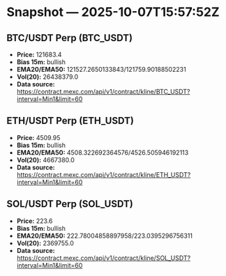# Snapshot — 2025-10-07T15:57:52Z

## BTC/USDT Perp (BTC_USDT)
- **Price:** 121683.4
- **Bias 15m:** bullish
- **EMA20/EMA50:** 121527.2650133843/121759.90188502231
- **Vol(20):** 26438379.0
- **Data source:** https://contract.mexc.com/api/v1/contract/kline/BTC_USDT?interval=Min1&limit=60

## ETH/USDT Perp (ETH_USDT)
- **Price:** 4509.95
- **Bias 15m:** bullish
- **EMA20/EMA50:** 4508.322692364576/4526.505946192113
- **Vol(20):** 4667380.0
- **Data source:** https://contract.mexc.com/api/v1/contract/kline/ETH_USDT?interval=Min1&limit=60

## SOL/USDT Perp (SOL_USDT)
- **Price:** 223.6
- **Bias 15m:** bullish
- **EMA20/EMA50:** 222.78004858897958/223.0395296756311
- **Vol(20):** 2369755.0
- **Data source:** https://contract.mexc.com/api/v1/contract/kline/SOL_USDT?interval=Min1&limit=60
